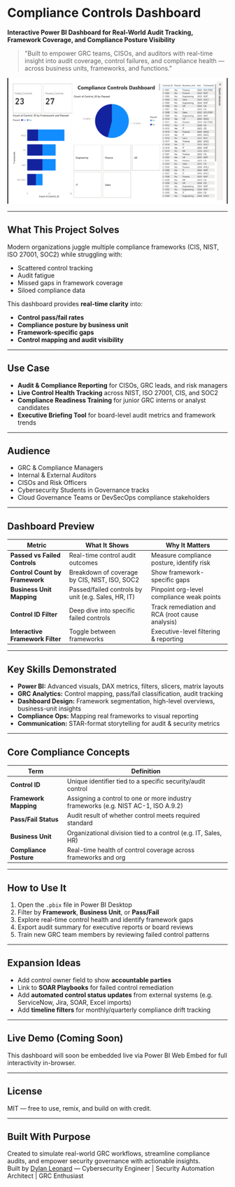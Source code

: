 # Compliance Controls Dashboard

**Interactive Power BI Dashboard for Real-World Audit Tracking, Framework Coverage, and Compliance Posture Visibility**

> "Built to empower GRC teams, CISOs, and auditors with real-time insight into audit coverage, control failures, and compliance health — across business units, frameworks, and functions."

![Dashboard Preview](./IMG_9631.jpeg)

---

## What This Project Solves

Modern organizations juggle multiple compliance frameworks (CIS, NIST, ISO 27001, SOC2) while struggling with:
- Scattered control tracking
- Audit fatigue
- Missed gaps in framework coverage
- Siloed compliance data

This dashboard provides **real-time clarity** into:
- **Control pass/fail rates**
- **Compliance posture by business unit**
- **Framework-specific gaps**
- **Control mapping and audit visibility**

---

## Use Case

- **Audit & Compliance Reporting** for CISOs, GRC leads, and risk managers
- **Live Control Health Tracking** across NIST, ISO 27001, CIS, and SOC2
- **Compliance Readiness Training** for junior GRC interns or analyst candidates
- **Executive Briefing Tool** for board-level audit metrics and framework trends

---

## Audience

- GRC & Compliance Managers  
- Internal & External Auditors  
- CISOs and Risk Officers  
- Cybersecurity Students in Governance tracks  
- Cloud Governance Teams or DevSecOps compliance stakeholders

---

## Dashboard Preview

| **Metric** | **What It Shows** | **Why It Matters** |
|------------|-------------------|---------------------|
| **Passed vs Failed Controls** | Real-time control audit outcomes | Measure compliance posture, identify risk |
| **Control Count by Framework** | Breakdown of coverage by CIS, NIST, ISO, SOC2 | Show framework-specific gaps |
| **Business Unit Mapping** | Passed/failed controls by unit (e.g. Sales, HR, IT) | Pinpoint org-level compliance weak points |
| **Control ID Filter** | Deep dive into specific failed controls | Track remediation and RCA (root cause analysis) |
| **Interactive Framework Filter** | Toggle between frameworks | Executive-level filtering & reporting |

---

## Key Skills Demonstrated

- **Power BI:** Advanced visuals, DAX metrics, filters, slicers, matrix layouts
- **GRC Analytics:** Control mapping, pass/fail classification, audit tracking
- **Dashboard Design:** Framework segmentation, high-level overviews, business-unit insights
- **Compliance Ops:** Mapping real frameworks to visual reporting
- **Communication:** STAR-format storytelling for audit & security metrics

---

## Core Compliance Concepts

| **Term** | **Definition** |
|---------|----------------|
| **Control ID** | Unique identifier tied to a specific security/audit control |
| **Framework Mapping** | Assigning a control to one or more industry frameworks (e.g. NIST AC-1, ISO A.9.2) |
| **Pass/Fail Status** | Audit result of whether control meets required standard |
| **Business Unit** | Organizational division tied to a control (e.g. IT, Sales, HR) |
| **Compliance Posture** | Real-time health of control coverage across frameworks and org |

---

## How to Use It

1. Open the `.pbix` file in Power BI Desktop  
2. Filter by **Framework**, **Business Unit**, or **Pass/Fail**  
3. Explore real-time control health and identify framework gaps  
4. Export audit summary for executive reports or board reviews  
5. Train new GRC team members by reviewing failed control patterns

---

## Expansion Ideas

- Add control owner field to show **accountable parties**  
- Link to **SOAR Playbooks** for failed control remediation  
- Add **automated control status updates** from external systems (e.g. ServiceNow, Jira, SOAR, Excel imports)  
- Add **timeline filters** for monthly/quarterly compliance drift tracking

---

## Live Demo (Coming Soon)

This dashboard will soon be embedded live via Power BI Web Embed for full interactivity in-browser.

---

## License

MIT — free to use, remix, and build on with credit.

---

## Built With Purpose

Created to simulate real-world GRC workflows, streamline compliance audits, and empower security governance with actionable insights.  
Built by [Dylan Leonard](https://github.com/dylanleonard-1) — Cybersecurity Engineer | Security Automation Architect | GRC Enthusiast
